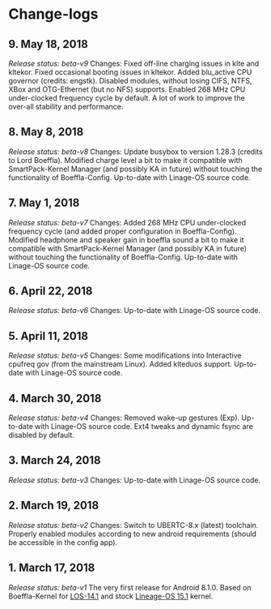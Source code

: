 # Change-logs

## 9. May 18, 2018
*Release status: beta-v9*
Changes: Fixed off-line charging issues in klte and kltekor. Fixed occasional booting issues in kltekor. Added blu_active CPU governor (credits: engstk). Disabled modules, without losing CIFS, NTFS, XBox and OTG-Ethernet (but no NFS) supports. Enabled 268 MHz CPU under-clocked frequency cycle by default. A lot of work to improve the over-all stability and performance.

## 8. May 8, 2018
*Release status: beta-v8*
Changes: Update busybox to version 1.28.3 (credits to Lord Boeffla). Modified charge level a bit to make it compatible with SmartPack-Kernel Manager (and possibly KA in future) without touching the functionality of Boeffla-Config. Up-to-date with Linage-OS source code.

## 7. May 1, 2018
*Release status: beta-v7*
Changes: Added 268 MHz CPU under-clocked frequency cycle (and added proper configuration in Boeffla-Config). Modified headphone and speaker gain in boeffla sound a bit to make it compatible with SmartPack-Kernel Manager (and possibly KA in future) without touching the functionality of Boeffla-Config. Up-to-date with Linage-OS source code.

## 6. April 22, 2018
*Release status: beta-v6*
Changes: Up-to-date with Linage-OS source code.

## 5. April 11, 2018
*Release status: beta-v5*
Changes: Some modifications into Interactive cpufreq gov (from the mainstream Linux). Added klteduos support. Up-to-date with Linage-OS source code.

## 4. March 30, 2018
*Release status: beta-v4*
Changes: Removed wake-up gestures (Exp). Up-to-date with Linage-OS source code. Ext4 tweaks and dynamic fsync are disabled by default.

## 3. March 24, 2018
*Release status: beta-v3*
Changes: Up-to-date with Linage-OS source code.

## 2. March 19, 2018
*Release status: beta-v2*
Changes: Switch to UBERTC-8.x (latest) toolchain. Properly enabled modules according to new android requirements (should be accessible in the config app).

## 1. March 17, 2018
*Release status: beta-v1*
The very first release for Android 8.1.0.
Based on Boeffla-Kernel for [LOS-14.1](https://github.com/andip71/boeffla-kernel-cm-s5/tree/boeffla_cm14) and stock [Lineage-OS 15.1](https://github.com/LineageOS/android_kernel_samsung_msm8974/tree/lineage-15.1) kernel.
